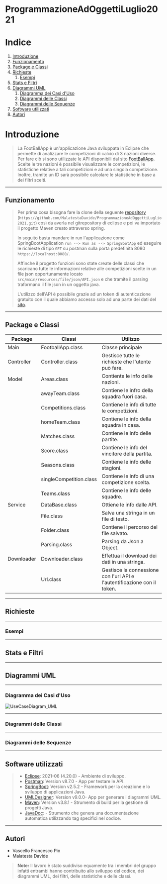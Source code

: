 # ProgrammazioneAdOggettiLuglio2021

# Indice
1. [Introduzione](#introduzione)
2. [Funzionamento](#funzionamento)
3. [Package e Classi](#packageeclassi)
4. [Richieste](#richieste)
    1. [Esempi](#esempi)
5. [Stats e Filtri ](#statsefiltri)
6. [Diagrammi UML](#diagrammiuml)
    1. [Diagramma dei Casi d'Uso](#diagrammacasiduso)
    2. [Diagrammi delle Classi](#diagrammiclassi)
    3. [Diagrammi delle Sequenze](#diagrammisequenze)
7. [Software utilizzati](#softwareutilizzati)
8. [Autori](#autori)

# Introduzione <a name="introduzione"></a>
> La FootBallApp è un'applicazione Java sviluppata in Eclipse che permette di analizzare le competizioni di calcio di 3 nazioni diverse. 
> Per fare ciò si sono utilizzate le API disponibili dal sito [FootBallApp](https://www.football-data.org.).
> Scelte le tre nazioni è possibile visualizzare le competizioni, le statistiche relative a tali competizioni e ad una singola competizione. Inoltre, tramite un ID sarà possibile calcolare le statistiche in base a dei filtri scelti.   

***

## Funzionamento <a name="funzionamento"></a>
> Per prima cosa bisogna fare la clone della seguente [repository](https://github.com/MalatestaDavide/ProgrammazioneAdOggettiLuglio2021.git) (```https://github.com/MalatestaDavide/ProgrammazioneAdOggettiLuglio2021.git```) così da averla nel gitrepository di eclipse e poi va importato il progetto Maven creato attraverso spring.
> 
> In seguito basta mandare in run l'applicazione come SpringBootApplication ```run --> Run as --> SpringBootApp``` ed eseguire le richieste di tipo ```GET``` su postman sulla porta predefinita 8080 ```https://localhost:8080/```.
> 
> Affinche il progetto funzioni sono state create delle classi che scaricano tutte le informazioni relative alle competizioni scelte in un file json opportunamente locato ```src/main/resources/file/json/API.json``` e che tramite il parsing traformano il file json in un oggetto java.
> 
> L'utilizzo dell'API è possibile grazie ad un token di autenticazione gratuito con il quale abbiamo accesso solo ad una parte dei dati del [sito](https://www.football-data.org/coverage).

***

## Package e Classi <a name="packageeclassi"></a>

| Package     | Classi        |   Utilizzo    |
| ------------|---------------|---------------|
| Main        | FootballApp.class     | Classe principale |
| Controller  | Controller.class    | Gestisce tutte le richieste che l'utente può fare.|
| Model       | Areas.class           | Contiente le info delle nazioni.|
|             | awayTeam.class        | Contiene le infro della squadra fuori casa.|
|             | Competitions.class   | Contiene le info di tutte le competizioni.|
|             | homeTeam.class    |  Contiene le info della squadra in casa.|
|             | Matches.class    | Contiene le info delle partite.|
|             | Score.class      |Contiene le info del vincitore della partita.|
|             | Seasons.class    |Contiene le info delle stagioni.|
|             | singleCompetition.class   |Contiene le info di una competizione scelta.|
|             | Teams.class        | Contiene le info delle squadre.|
| Service     | DataBase.class    |Ottiene le info dalle API.|
|             | File.class      |Salva una stringa in un file di testo.|
|             | Folder.class    |Contiene il percorso del file salvato.|
|             | Parsing.class   |  Parsing da Json a Object.  |
| Downloader  | Downloader.class |Effettua il download dei dati in una stringa.|
|             | Url.class | Gestisce la connessione con l'url API e l'autentificazione con il token.|

***

## Richieste <a name="richieste"></a>

***

### Esempi <a name="esempi"></a>

***

## Stats e Filtri <a name="statsefiltri"></a>

***

## Diagrammi UML <a name="diagrammiuml"></a>

***

### Diagramma dei Casi d'Uso <a name="diagrammacasiduso"></a>

![UseCaseDiagram_UML](https://user-images.githubusercontent.com/86164915/125841966-b92a1587-1d78-4269-8643-feca116238e2.jpg)


***

### Diagrammi delle Classi <a name="diagrammiclassi"></a>

***

### Diagrammi delle Sequenze <a name="diagrammisequenze"></a>

***

## Software utilizzati <a name="softwareutilizzati"></a>

> * [Eclipse](https://www.eclipse.org/): 2021-06 (4.20.0) - Ambiente di sviluppo.
> * [Postman](https://www.postman.com/): Version v8.7.0  - App per testare le API.
> * [SpringBoot](https://spring.io/projects/spring-boot): Version v2.5.2 - Framework per la creazione e lo sviluppo di applicazioni Java.
> * [UMLDesigner](http://www.umldesigner.org/): Version v9.0.0- App per generare i diagrammi UML.
> * [Maven](https://maven.apache.org/): Version v3.8.1 - Strumento di build per la gestione di progetti Java.
> * [JavaDoc](https://docs.oracle.com/javase/8/docs/technotes/tools/windows/javadoc.html): - Strumento che genera una documentazione automatica utilizzando tag specifici nel codice.

***

## Autori <a name="autori"></a>

- Vascello Francesco Pio
- Malatesta Davide

> **Note:** Il lavoro è stato suddiviso equamente tra i membri del gruppo infatti entrambi hanno contribuito allo sviluppo del codice, dei diagrammi UML, dei filtri, delle statistiche e delle classi.




